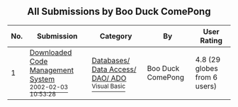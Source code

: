 ﻿<div align="center">

## All Submissions by Boo Duck ComePong

</div>

No.  | Submission | Category | By   | User Rating
---- | ---------- | -------- | ---- | -----------
1 | [Downloaded Code Management System<br /><sup>2002-02-03 10:53:28</sup>](https://github.com/Planet-Source-Code/boo-duck-comepong-downloaded-code-management-system__1-31498) | [Databases/ Data Access/ DAO/ ADO<br /><sup>Visual Basic</sup>](../ByCategory/databases-data-access-dao-ado__1-6.md) | Boo Duck ComePong | 4.8 (29 globes from 6 users)
